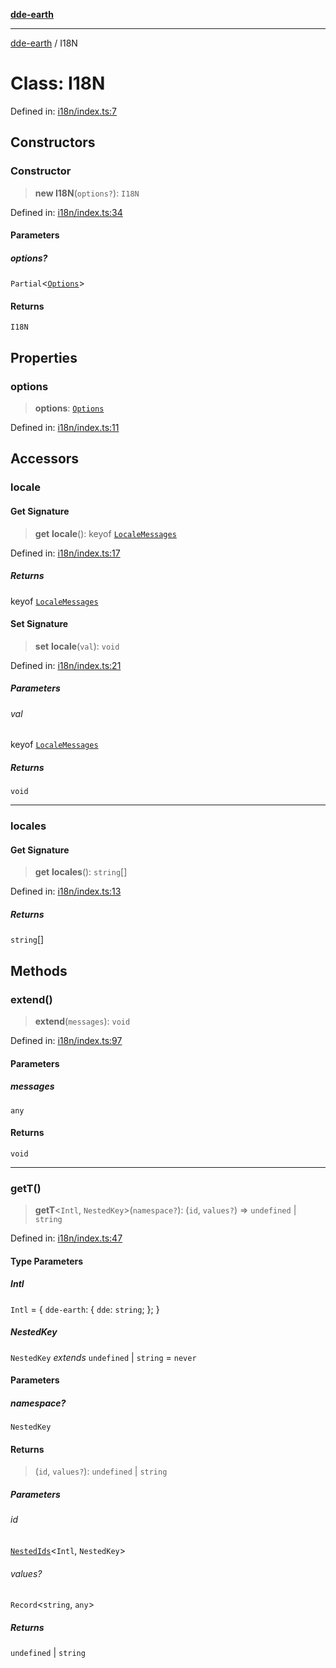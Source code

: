 [**dde-earth**](../README.md)

***

[dde-earth](../globals.md) / I18N

# Class: I18N

Defined in: [i18n/index.ts:7](https://github.com/dde-platform/dde-earth/blob/71bf8cd183d78890e103803e0d8bb92050729fda/packages/dde-earth/src/i18n/index.ts#L7)

## Constructors

### Constructor

> **new I18N**(`options?`): `I18N`

Defined in: [i18n/index.ts:34](https://github.com/dde-platform/dde-earth/blob/71bf8cd183d78890e103803e0d8bb92050729fda/packages/dde-earth/src/i18n/index.ts#L34)

#### Parameters

##### options?

`Partial`\<[`Options`](../dde-earth/namespaces/I18N/interfaces/Options.md)\>

#### Returns

`I18N`

## Properties

### options

> **options**: [`Options`](../dde-earth/namespaces/I18N/interfaces/Options.md)

Defined in: [i18n/index.ts:11](https://github.com/dde-platform/dde-earth/blob/71bf8cd183d78890e103803e0d8bb92050729fda/packages/dde-earth/src/i18n/index.ts#L11)

## Accessors

### locale

#### Get Signature

> **get** **locale**(): keyof [`LocaleMessages`](../dde-earth/namespaces/I18N/interfaces/LocaleMessages.md)

Defined in: [i18n/index.ts:17](https://github.com/dde-platform/dde-earth/blob/71bf8cd183d78890e103803e0d8bb92050729fda/packages/dde-earth/src/i18n/index.ts#L17)

##### Returns

keyof [`LocaleMessages`](../dde-earth/namespaces/I18N/interfaces/LocaleMessages.md)

#### Set Signature

> **set** **locale**(`val`): `void`

Defined in: [i18n/index.ts:21](https://github.com/dde-platform/dde-earth/blob/71bf8cd183d78890e103803e0d8bb92050729fda/packages/dde-earth/src/i18n/index.ts#L21)

##### Parameters

###### val

keyof [`LocaleMessages`](../dde-earth/namespaces/I18N/interfaces/LocaleMessages.md)

##### Returns

`void`

***

### locales

#### Get Signature

> **get** **locales**(): `string`[]

Defined in: [i18n/index.ts:13](https://github.com/dde-platform/dde-earth/blob/71bf8cd183d78890e103803e0d8bb92050729fda/packages/dde-earth/src/i18n/index.ts#L13)

##### Returns

`string`[]

## Methods

### extend()

> **extend**(`messages`): `void`

Defined in: [i18n/index.ts:97](https://github.com/dde-platform/dde-earth/blob/71bf8cd183d78890e103803e0d8bb92050729fda/packages/dde-earth/src/i18n/index.ts#L97)

#### Parameters

##### messages

`any`

#### Returns

`void`

***

### getT()

> **getT**\<`Intl`, `NestedKey`\>(`namespace?`): (`id`, `values?`) => `undefined` \| `string`

Defined in: [i18n/index.ts:47](https://github.com/dde-platform/dde-earth/blob/71bf8cd183d78890e103803e0d8bb92050729fda/packages/dde-earth/src/i18n/index.ts#L47)

#### Type Parameters

##### Intl

`Intl` = \{ `dde-earth`: \{ `dde`: `string`; \}; \}

##### NestedKey

`NestedKey` *extends* `undefined` \| `string` = `never`

#### Parameters

##### namespace?

`NestedKey`

#### Returns

> (`id`, `values?`): `undefined` \| `string`

##### Parameters

###### id

[`NestedIds`](../type-aliases/NestedIds.md)\<`Intl`, `NestedKey`\>

###### values?

`Record`\<`string`, `any`\>

##### Returns

`undefined` \| `string`
